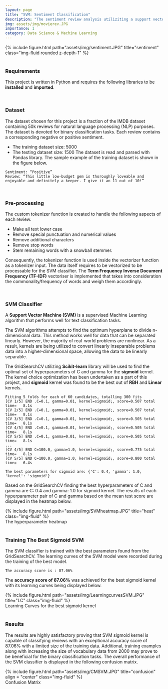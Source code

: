 ```yaml
---
layout: page
title: "SVM: Sentiment Classification"
description: "The sentiment review analysis utiliziting a support vector machine"
img: assets/img/movierev.JPG
importance: 1
category: Data Science & Machine Learning
---
```


<div class="row">
    <div class="col-sm mt-3 mt-md-0">
        {% include figure.html path="assets/img/sentiment.JPG" title="sentiment" class="img-fluid rounded z-depth-1" %}
    </div>
</div>
<br/>

### **Requirements**
This project is written in Python and requires the following libraries to be **installed** and **imported**.

<script src="https://gist.github.com/mphamsy/47122ea0b84e2266ffb809d02c64e550.js"></script>
<br/>

### **Dataset**
The dataset chosen for this project is a fraction of the IMDB dataset containing 50k reviews for natural language processing (NLP) purposes. The dataset is devoted for binary classification tasks. Each review contains a corresponding negative or positive sentiment.
- The training dataset size:  5000
- The testing dataset size: 1500
The dataset is read and parsed with Pandas library. The sample example of the training dataset is shown in the figure below.

```
Sentiment: “Positive”
Review: “This little low-budget gem is thoroughly loveable and enjoyable and definitely a keeper. I give it an 11 out of 10!”
```
<br/>

### **Pre-processing**
The custom tokenizer function is created to handle the following aspects of each review.
-	Make all text lower case
-	Remove special punctuation and numerical values
-	Remove additional characters
-	Remove stop words
-	Stem remaining words with a snowball stemmer.

<script src="https://gist.github.com/mphamsy/0f9b39a0895e7df9b0ada44132bb6f89.js"></script>

Consequently, the tokenizer function is used inside the vectorizer function as a tokenizer input. The data itself requires to be vectorized to be processable for the SVM classifier.  The **Term Frequency Inverse Document Frequency (TF-IDF)** vectoriser is implemented that takes into consideration the commonality/frequency of words and weigh them accordingly. 

<script src="https://gist.github.com/mphamsy/e196f83c65dbadea36415bb13a867f07.js"></script>
<br/>

### **SVM Classifier**

A **Support Vector Machine (SVM)** is a supervised Machine Learning algorithm that performs well for text classification tasks. 

The SVM algorithms attempts to find the optimum hyperplane to divide n-dimensional data. This method works well for data that can be separated linearly. However, the majority of real-world problems are nonlinear. As a result, kernels are being utilized to convert linearly inseparable problems data into a higher-dimensional space, allowing the data to be linearly separable. 

The GridSearchCV utilizing **Scikit-learn** library will be used to find the optimal set of hyperparameters of C and gamma for the **sigmoid** kernel. The kernel choice optimization has been undertaken as a part of this project, and **sigmoid** kernel was found to be the best out of **RBH** and **Linear** kernels.

<script src="https://gist.github.com/mphamsy/335110934b18db63029229f2170ed333.js"></script>

```
Fitting 5 folds for each of 60 candidates, totalling 300 fits
[CV 1/5] END .C=0.1, gamma=0.01, kernel=sigmoid;, score=0.507 total time=   8.1s
[CV 2/5] END .C=0.1, gamma=0.01, kernel=sigmoid;, score=0.507 total time=   8.1s
[CV 3/5] END .C=0.1, gamma=0.01, kernel=sigmoid;, score=0.505 total time=   8.1s
[CV 4/5] END .C=0.1, gamma=0.01, kernel=sigmoid;, score=0.505 total time=   8.1s
[CV 5/5] END .C=0.1, gamma=0.01, kernel=sigmoid;, score=0.505 total time=   8.1s
...
[CV 4/5] END C=100.0, gamma=1.0, kernel=sigmoid;, score=0.775 total time=   8.1s
[CV 5/5] END C=100.0, gamma=1.0, kernel=sigmoid;, score=0.800 total time=   6.4s

The best parameters for sigmoid are: {'C': 0.4, 'gamma': 1.0, 'kernel': 'sigmoid'}
```

Based on the GridSearchCV finding the best hyperparameters of C and gamma are C: 0.4 and gamma: 1.0 for sigmoid kernel. The results of each hyperparameter pair of C and gamma based on the mean test score are displayed in the heatmap below.

<div class="row justify-content-sm-center">
    <div class="col-sm mt-3 mt-md-0">
        {% include figure.html path="assets/img/SVMheatmap.JPG" title="heat" class="img-fluid" %}
    </div>
</div>
<div class="caption">
    The hyperparameter heatmap
</div>
<br/>

### **Training The Best Sigmoid SVM**
The SVM classifier is trained with the best parameters found from the GridSearchCV. The learning curves of the SVM model were recorded during the training of the best model.

<script src="https://gist.github.com/mphamsy/4634d9d8313d6bb3b620224dcfbf3aa9.js"></script>
```
The accuracy score is : 87.06%
```
The **accuracy score of 87.06%** was achieved for the best sigmoid kernel with its learning curves being displayed below.

<div class="row justify-content-sm-center">
    <div class="col-sm mt-3 mt-md-0">
        {% include figure.html path="assets/img/LearningcurvesSVM.JPG" title="LC" class="img-fluid" %}
    </div>
</div>
<div class="caption">
    Learning Curves for the best sigmoid kernel
</div>
<br/>

### **Results**

The results are highly satisfactory proving that SVM sigmoid kernel is capable of classifying reviews with an exceptional accuracy score of 87.06% with a limited size of the training data. Additional, training examples along with increasing the size of vocabulary data from 2000 may prove to be beneficial for the binary classification tasks. The overall performance of the SVM classifier is displayed in the following confusion matrix. 

<script src="https://gist.github.com/mphamsy/13187488c21b0f5e8ba15c51066fc44a.js"></script>

<div class="row justify-content-sm-center">
    <div class="col-sm mt-3 mt-md-0-center">
        {% include figure.html path="assets/img/CMSVM.JPG" title="confusion" align = "center" class="img-fluid" %}
    </div>
</div>
<div class="caption">
    Confusion Matrix
</div>
